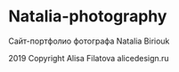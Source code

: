 # Natalia-photography
Сайт-портфолио фотографа Natalia Biriouk

2019 Copyright Alisa Filatova alicedesign.ru
